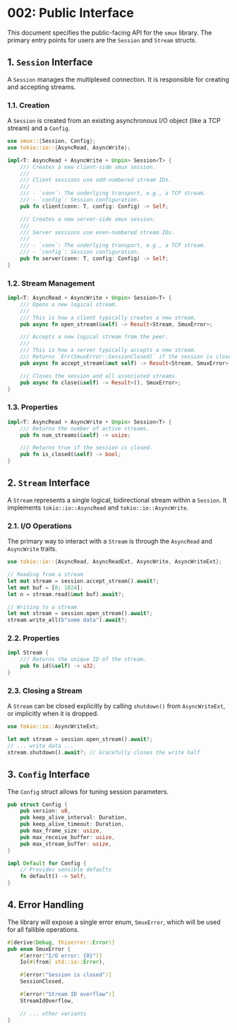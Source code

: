 # 002: Public Interface

This document specifies the public-facing API for the `smux` library. The primary entry points for users are the `Session` and `Stream` structs.

## 1. `Session` Interface

A `Session` manages the multiplexed connection. It is responsible for creating and accepting streams.

### 1.1. Creation

A `Session` is created from an existing asynchronous I/O object (like a TCP stream) and a `Config`.

```rust
use smux::{Session, Config};
use tokio::io::{AsyncRead, AsyncWrite};

impl<T: AsyncRead + AsyncWrite + Unpin> Session<T> {
    /// Creates a new client-side smux session.
    ///
    /// Client sessions use odd-numbered stream IDs.
    ///
    /// - `conn`: The underlying transport, e.g., a TCP stream.
    /// - `config`: Session configuration.
    pub fn client(conn: T, config: Config) -> Self;

    /// Creates a new server-side smux session.
    ///
    /// Server sessions use even-numbered stream IDs.
    ///
    /// - `conn`: The underlying transport, e.g., a TCP stream.
    /// - `config`: Session configuration.
    pub fn server(conn: T, config: Config) -> Self;
}
```

### 1.2. Stream Management

```rust
impl<T: AsyncRead + AsyncWrite + Unpin> Session<T> {
    /// Opens a new logical stream.
    ///
    /// This is how a client typically creates a new stream.
    pub async fn open_stream(&self) -> Result<Stream, SmuxError>;

    /// Accepts a new logical stream from the peer.
    ///
    /// This is how a server typically accepts a new stream.
    /// Returns `Err(SmuxError::SessionClosed)` if the session is closed gracefully.
    pub async fn accept_stream(&mut self) -> Result<Stream, SmuxError>;

    /// Closes the session and all associated streams.
    pub async fn close(&self) -> Result<(), SmuxError>;
}
```

### 1.3. Properties

```rust
impl<T: AsyncRead + AsyncWrite + Unpin> Session<T> {
    /// Returns the number of active streams.
    pub fn num_streams(&self) -> usize;

    /// Returns true if the session is closed.
    pub fn is_closed(&self) -> bool;
}
```

## 2. `Stream` Interface

A `Stream` represents a single logical, bidirectional stream within a `Session`. It implements `tokio::io::AsyncRead` and `tokio::io::AsyncWrite`.

### 2.1. I/O Operations

The primary way to interact with a `Stream` is through the `AsyncRead` and `AsyncWrite` traits.

```rust
use tokio::io::{AsyncRead, AsyncReadExt, AsyncWrite, AsyncWriteExt};

// Reading from a stream
let mut stream = session.accept_stream().await?;
let mut buf = [0; 1024];
let n = stream.read(&mut buf).await?;

// Writing to a stream
let mut stream = session.open_stream().await?;
stream.write_all(b"some data").await?;
```

### 2.2. Properties

```rust
impl Stream {
    /// Returns the unique ID of the stream.
    pub fn id(&self) -> u32;
}
```

### 2.3. Closing a Stream

A `Stream` can be closed explicitly by calling `shutdown()` from `AsyncWriteExt`, or implicitly when it is dropped.

```rust
use tokio::io::AsyncWriteExt;

let mut stream = session.open_stream().await?;
// ... write data ...
stream.shutdown().await?; // Gracefully closes the write half
```

## 3. `Config` Interface

The `Config` struct allows for tuning session parameters.

```rust
pub struct Config {
    pub version: u8,
    pub keep_alive_interval: Duration,
    pub keep_alive_timeout: Duration,
    pub max_frame_size: usize,
    pub max_receive_buffer: usize,
    pub max_stream_buffer: usize,
}

impl Default for Config {
    // Provides sensible defaults
    fn default() -> Self;
}
```

## 4. Error Handling

The library will expose a single error enum, `SmuxError`, which will be used for all fallible operations.

```rust
#[derive(Debug, thiserror::Error)]
pub enum SmuxError {
    #[error("I/O error: {0}")]
    Io(#[from] std::io::Error),

    #[error("Session is closed")]
    SessionClosed,

    #[error("Stream ID overflow")]
    StreamIdOverflow,

    // ... other variants
}
